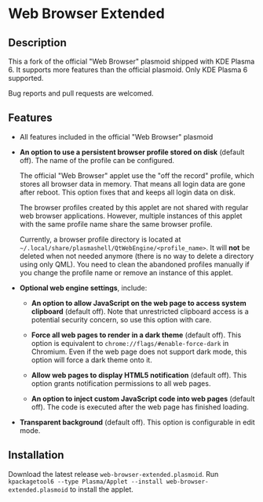 # Web Browser Extended

## Description

This a fork of the official "Web Browser" plasmoid shipped with KDE Plasma 6. It supports more features than the official plasmoid. Only KDE Plasma 6 supported.

Bug reports and pull requests are welcomed.

## Features

- All features included in the official "Web Browser" plasmoid

- **An option to use a persistent browser profile stored on disk** (default off). The name of the profile can be configured.

  The official "Web Browser" applet use the "off the record" profile, which stores all browser data in memory. That means all login data are gone after reboot. This option fixes that and keeps all login data on disk.

  The browser profiles created by this applet are not shared with regular web browser applications. However, multiple instances of this applet with the same profile name share the same browser profile.

  Currently, a browser profile directory is located at `~/.local/share/plasmashell/QtWebEngine/<profile_name>`. It will **not** be deleted when not needed anymore (there is no way to delete a directory using only QML). You need to clean the abandoned profiles manually if you change the profile name or remove an instance of this applet.

- **Optional web engine settings**, include:

  - **An option to allow JavaScript on the web page to access system clipboard** (default off). Note that unrestricted clipboard access is a potential security concern, so use this option with care.

  - **Force all web pages to render in a dark theme** (default off). This option is equivalent to `chrome://flags/#enable-force-dark` in Chromium. Even if the web page does not support dark mode, this option will force a dark theme onto it.

  - **Allow web pages to display HTML5 notification** (default off). This option grants notification permissions to all web pages.

  - **An option to inject custom JavaScript code into web pages** (default off). The code is executed after the web page has finished loading.

- **Transparent background** (default off). This option is configurable in edit mode.

## Installation

Download the latest release `web-browser-extended.plasmoid`. Run `kpackagetool6 --type Plasma/Applet --install web-browser-extended.plasmoid` to install the applet.
